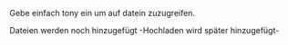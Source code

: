 Gebe einfach tony ein um auf datein zuzugreifen.

Dateien werden noch hinzugefügt
-Hochladen wird später hinzugefügt-
